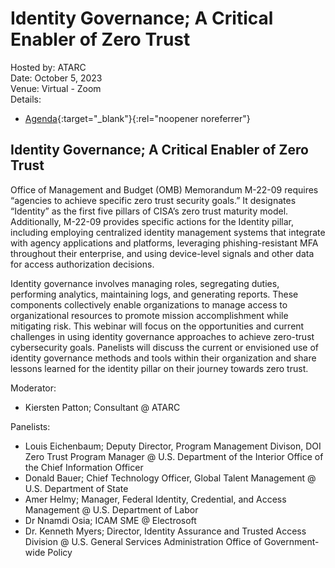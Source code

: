 # Identity Governance; A Critical Enabler of Zero Trust
Hosted by: ATARC<br>
Date: October 5, 2023<br>
Venue: Virtual - Zoom<br>
Details: 
- [Agenda](https://atarc.org/event/identitygovernance/){:target="_blank"}{:rel="noopener noreferrer"} 

## Identity Governance; A Critical Enabler of Zero Trust
Office of Management and Budget (OMB) Memorandum M-22-09 requires “agencies to achieve specific zero trust security goals.” It designates “Identity” as the first five pillars of CISA’s zero trust maturity model. Additionally, M-22-09 provides specific actions for the Identity pillar, including employing centralized identity management systems that integrate with agency applications and platforms, leveraging phishing-resistant MFA throughout their enterprise, and using device-level signals and other data for access authorization decisions. 

Identity governance involves managing roles, segregating duties, performing analytics, maintaining logs, and generating reports. These components collectively enable organizations to manage access to organizational resources to promote mission accomplishment while mitigating risk. This webinar will focus on the opportunities and current challenges in using identity governance approaches to achieve zero-trust cybersecurity goals. Panelists will discuss the current or envisioned use of identity governance methods and tools within their organization and share lessons learned for the identity pillar on their journey towards zero trust.

Moderator: 
- Kiersten Patton; Consultant @ ATARC

Panelists:
- Louis Eichenbaum; Deputy Director, Program Management Divison, DOI Zero Trust Program Manager @ U.S. Department of the Interior Office of the Chief Information Officer
- Donald Bauer; Chief Technology Officer, Global Talent Management @ U.S. Department of State
- Amer Helmy; Manager, Federal Identity, Credential, and Access Management @ U.S. Department of Labor
- Dr Nnamdi Osia; ICAM SME @ Electrosoft
- Dr. Kenneth Myers; Director, Identity Assurance and Trusted Access Division @ U.S. General Services Administration Office of Government-wide Policy
